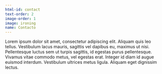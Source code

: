```yaml
---
html-id: contact
text-order: 2
image-order: 1
image: ironing
name: Contacto
---
```

Lorem ipsum dolor sit amet, consectetur adipiscing elit. Aliquam quis leo tellus. Vestibulum lacus mauris, sagittis vel dapibus eu, maximus ut nisi. Pellentesque luctus sem ut turpis sagittis, id egestas purus pellentesque. Vivamus vitae commodo metus, vel egestas erat. Integer id diam id augue euismod interdum. Vestibulum ultrices metus ligula. Aliquam eget dignissim lectus.